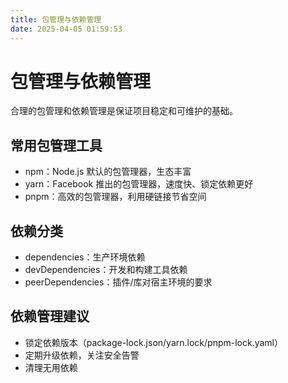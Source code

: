```yaml
---
title: 包管理与依赖管理
date: 2025-04-05 01:59:53
---
```


# 包管理与依赖管理

合理的包管理和依赖管理是保证项目稳定和可维护的基础。

## 常用包管理工具

- npm：Node.js 默认的包管理器，生态丰富
- yarn：Facebook 推出的包管理器，速度快、锁定依赖更好
- pnpm：高效的包管理器，利用硬链接节省空间

## 依赖分类

- dependencies：生产环境依赖
- devDependencies：开发和构建工具依赖
- peerDependencies：插件/库对宿主环境的要求

## 依赖管理建议

- 锁定依赖版本（package-lock.json/yarn.lock/pnpm-lock.yaml）
- 定期升级依赖，关注安全告警
- 清理无用依赖